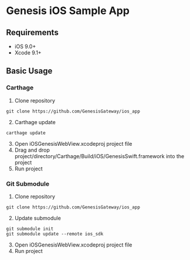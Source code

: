 # Genesis iOS Sample App
>

## Requirements

- iOS 9.0+
- Xcode 9.1+

## Basic Usage

### Carthage

1. Clone repository
```
git clone https://github.com/GenesisGateway/ios_app
```
2. Carthage update
```
carthage update
```
3. Open iOSGenesisWebView.xcodeproj project file
4. Drag and drop project/directory/Carthage/Build/iOS/GenesisSwift.framework into the project
5. Run project

### Git Submodule

1. Clone repository
```
git clone https://github.com/GenesisGateway/ios_app
```
2. Update submodule
```
git submodule init
git submodule update --remote ios_sdk
```
3. Open iOSGenesisWebView.xcodeproj project file
4. Run project

